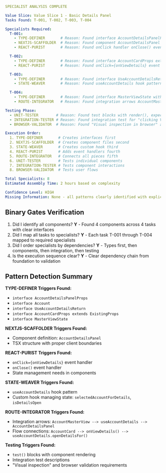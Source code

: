 ```yaml
SPECIALIST ANALYSIS COMPLETE

Value Slice: Value Slice 1 - Basic Details Panel
Tasks Found: T-001, T-002, T-003, T-004

Specialists Required:
  T-001:
    - TYPE-DEFINER       # Reason: Found interface AccountDetailsPanelProps with typed props
    - NEXTJS-SCAFFOLDER  # Reason: Found component AccountDetailsPanel with TSX structure
    - REACT-PURIST       # Reason: Found onClick handler onClose() event

  T-002:
    - TYPE-DEFINER       # Reason: Found interface AccountCardProps extends ExistingProps
    - REACT-PURIST       # Reason: Found onClick={onViewDetails} event handler

  T-003:
    - TYPE-DEFINER       # Reason: Found interface UseAccountDetailsReturn with hook return types
    - STATE-WEAVER       # Reason: Found useAccountDetails hook pattern for state management

  T-004:
    - TYPE-DEFINER       # Reason: Found interface MasterViewState with detailsState types
    - ROUTE-INTEGRATOR   # Reason: Found integration arrows AccountMasterView --> useAccountDetails --> AccountDetailsPanel

Testing Phase:
  - UNIT-TESTER        # Reason: Found test blocks with render(), expect(), jest.fn()
  - INTEGRATION-TESTER # Reason: Found integration test for "clicking View Details opens panel"
  - BROWSER-VALIDATOR  # Reason: Found "Visual inspection in browser" and "Click test in browser"

Execution Order:
  1. TYPE-DEFINER       # Creates interfaces first
  2. NEXTJS-SCAFFOLDER  # Creates component files second
  3. STATE-WEAVER       # Creates custom hook third
  4. REACT-PURIST       # Adds event handlers fourth
  5. ROUTE-INTEGRATOR   # Connects all pieces fifth
  6. UNIT-TESTER        # Tests individual components
  7. INTEGRATION-TESTER # Tests component interactions
  8. BROWSER-VALIDATOR  # Tests user flows

Total Specialists: 8
Estimated Assembly Time: 2 hours based on complexity

Confidence Level: HIGH
Missing Information: None - all patterns clearly identified with explicit interfaces and integration flows
```

## Binary Gates Verification

1. Did I identify all components? **Y** - Found 4 components across 4 tasks with clear interfaces
2. Did I map all tasks to specialists? **Y** - Each task T-001 through T-004 mapped to required specialists
3. Did I order specialists by dependencies? **Y** - Types first, then components, then integration, then testing
4. Is the execution sequence clear? **Y** - Clear dependency chain from foundation to validation

## Pattern Detection Summary

**TYPE-DEFINER Triggers Found:**
- `interface AccountDetailsPanelProps`
- `interface Account` 
- `interface UseAccountDetailsReturn`
- `interface AccountCardProps extends ExistingProps`
- `interface MasterViewState`

**NEXTJS-SCAFFOLDER Triggers Found:**
- Component definition: `AccountDetailsPanel`
- TSX structure with proper client boundaries

**REACT-PURIST Triggers Found:**
- `onClick={onViewDetails}` event handler
- `onClose()` event handler
- State management needs in components

**STATE-WEAVER Triggers Found:**
- `useAccountDetails` hook pattern
- Custom hook managing state: `selectedAccountForDetails`, `isDetailsOpen`

**ROUTE-INTEGRATOR Triggers Found:**
- Integration arrows: `AccountMasterView --> useAccountDetails --> AccountDetailsPanel`
- Flow connections: `AccountCard --> onViewDetails() --> useAccountDetails.openDetailsFor()`

**Testing Triggers Found:**
- `test()` blocks with component rendering
- Integration test descriptions
- "Visual inspection" and browser validation requirements

